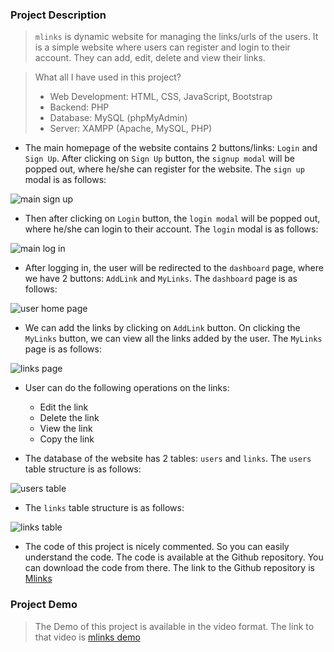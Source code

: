 ### Project Description

> `mlinks` is dynamic website for managing the links/urls of the users. It is a simple website where users can register and login to their account. They can add, edit, delete and view their links. 


> What all I have used in this project?
> + Web Development: HTML, CSS, JavaScript, Bootstrap
> + Backend: PHP 
> + Database: MySQL (phpMyAdmin)
> + Server: XAMPP (Apache, MySQL, PHP)

+ The main homepage of the website contains 2 buttons/links: `Login` and `Sign Up`. After clicking on `Sign Up` button, the `signup modal` will be popped out, where he/she can register for the website. The `sign up` modal is as follows:

![main sign up](https://user-images.githubusercontent.com/71878747/212629358-f0f8b264-790a-4114-a8f5-b2ea62734e28.png)

+ Then after clicking on `Login` button, the `login modal` will be popped out, where he/she can login to their account. The `login` modal is as follows:

![main log in](https://user-images.githubusercontent.com/71878747/212629409-fa6c5928-eedb-4824-89ac-c4111b88f06a.png)

+ After logging in, the user will be redirected to the `dashboard` page, where we have 2 buttons: `AddLink` and `MyLinks`. The `dashboard` page is as follows:

![user home page](https://user-images.githubusercontent.com/71878747/212629489-a0574cfa-3122-45cf-9251-224140811689.png)

+ We can add the links by clicking on `AddLink` button. On clicking the `MyLinks` button, we can view all the links added by the user. The `MyLinks` page is as follows:

![links page](https://user-images.githubusercontent.com/71878747/212629562-293dc12e-b249-4c8e-a449-4c2bf1a573d9.png)

+ User can do the following operations on the links:
    + Edit the link
    + Delete the link
    + View the link
    + Copy the link

+ The database of the website has 2 tables: `users` and `links`. The `users` table structure is as follows:

![users table](https://user-images.githubusercontent.com/71878747/212629652-951cd48e-0fa0-4ec9-bebe-85ac2b10db34.png)

+ The `links` table structure is as follows:

![links table](https://user-images.githubusercontent.com/71878747/212629740-b9aba47c-82a5-477f-859e-0efece1a8e20.png)

+ The code of this project is nicely commented. So you can easily understand the code. The code is available at the Github repository. You can download the code from there. The link to the Github repository is [Mlinks](https://github.com/mnk17arts/mlinks)

### Project Demo

> The Demo of this project is available in the video format. The link to that video is [mlinks demo](https://user-images.githubusercontent.com/71878747/212629129-227f86e5-31c1-4f65-a8e7-65abf5204e1d.mp4)
